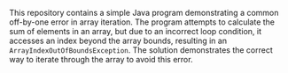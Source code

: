 This repository contains a simple Java program demonstrating a common off-by-one error in array iteration. The program attempts to calculate the sum of elements in an array, but due to an incorrect loop condition, it accesses an index beyond the array bounds, resulting in an `ArrayIndexOutOfBoundsException`.  The solution demonstrates the correct way to iterate through the array to avoid this error.